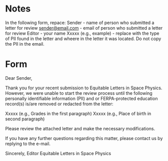 # Notes

In the following form, repace:
Sender - name of person who submitted a letter for review
sender@email.com - email of person who submitted a letter for review
Editor - your name
Xxxxx (e.g., example) - replace with the type of PII found in the letter and wheere in the letter it was located.  Do not copy the PII in the email.

# Form

Dear Sender,

Thank you for your recent submission to Equitable Letters in Space Physics. However, we were unable to start the review process until the following personally identifiable information (PII) and or FERPA-protected education record(s) is/are removed or redacted from the letter:

Xxxxx (e.g., Grades in the first paragraph)
Xxxxx (e.g., Place of birth in second paragraph)

Please review the attached letter and make the necessary modifications.

If you have any further questions regarding this matter, please contact us by replying to the e-mail.

Sincerely,
Editor
Equitable Letters in Space Physics
